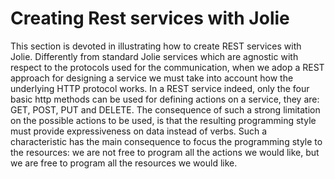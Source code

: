 # Creating Rest services with Jolie
This section is devoted in illustrating how to create REST services with Jolie. Differently from standard Jolie services which are agnostic with respect to the protocols used for the communication, when we adop a REST approach for designing a service we must take into account how the underlying HTTP protocol works. In a REST service indeed, only the four basic http methods can be used for defining actions on a service, they are: GET, POST, PUT and DELETE. The consequence of such a strong limitation on the possible actions to be used, is that the resulting programming style must provide expressiveness on data instead of verbs. Such a characteristic has the main consequence to focus the programming style to the resources: we are not free to program all the actions we would like, but we are free to program all the resources we would like.
